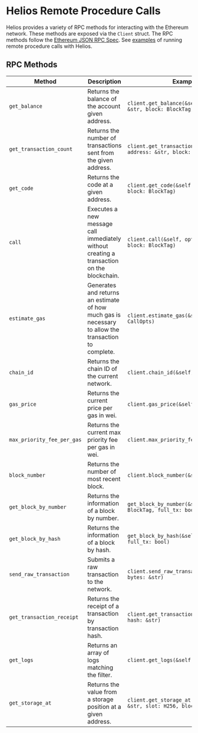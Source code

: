 # Helios Remote Procedure Calls

Helios provides a variety of RPC methods for interacting with the Ethereum network. These methods are exposed via the `Client` struct.  The RPC methods follow the [Ethereum JSON RPC Spec](https://ethereum.github.io/execution-apis/api-documentation). See [examples](./examples/readme.rs) of running remote procedure calls with Helios.

## RPC Methods

| Method | Description | Example |
| ------ | ----------- | ------- |
| `get_balance` | Returns the balance of the account given address. | `client.get_balance(&self, address: &str, block: BlockTag)` |
| `get_transaction_count` | Returns the number of transactions sent from the given address. | `client.get_transaction_count(&self, address: &str, block: BlockTag)` |
| `get_code` | Returns the code at a given address. | `client.get_code(&self, address: &str, block: BlockTag)` |
| `call` | Executes a new message call immediately without creating a transaction on the blockchain. | `client.call(&self, opts: CallOpts, block: BlockTag)` |
| `estimate_gas` | Generates and returns an estimate of how much gas is necessary to allow the transaction to complete. | `client.estimate_gas(&self, opts: CallOpts)` |
| `chain_id` | Returns the chain ID of the current network. | `client.chain_id(&self)` |
| `gas_price` | Returns the current price per gas in wei. | `client.gas_price(&self)` |
| `max_priority_fee_per_gas` | Returns the current max priority fee per gas in wei. | `client.max_priority_fee_per_gas(&self)` |
| `block_number` | Returns the number of most recent block. | `client.block_number(&self)` |
| `get_block_by_number` | Returns the information of a block by number. | `get_block_by_number(&self, block: BlockTag, full_tx: bool)` |
| `get_block_by_hash` | Returns the information of a block by hash. | `get_block_by_hash(&self, hash: &str, full_tx: bool)` |
| `send_raw_transaction` | Submits a raw transaction to the network. | `client.send_raw_transaction(&self, bytes: &str)` |
| `get_transaction_receipt` | Returns the receipt of a transaction by transaction hash. | `client.get_transaction_receipt(&self, hash: &str)` |
| `get_logs` | Returns an array of logs matching the filter. | `client.get_logs(&self, filter: Filter)` |
| `get_storage_at` | Returns the value from a storage position at a given address. | `client.get_storage_at(&self, address: &str, slot: H256, block: BlockTag)` |
